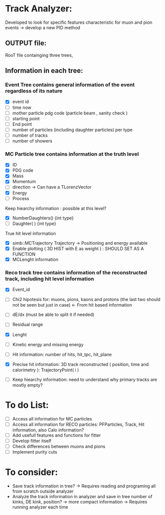 # Track Analyzer: 

Developed to look for specific features characteristic for muon and pion events -> develop a new PID method

## OUTPUT file: 

RooT file containging three trees,

## Information in each tree: 

### Event Tree contains general information of the event regardless of its nature

- [X] event id
- [ ] time now
- [ ] mother particle pdg code (particle beam , sanity check )
- [ ] starting point
- [ ] End point 
- [ ] number of particles (including daughter particles) per type 
- [ ] number of tracks
- [ ] number of showers 

### MC Particle tree contains information at the truth level
- [X] ID
- [X] PDG code
- [X] Mass
- [X] Momentum 
- [ ] direction -> Can have a TLorenzVector
- [X] Energy 
- [ ] Process

Keep hiearchy information : possible at this level?
- [X] NumberDaughters() {int type}
- [ ] Daughter( ) {int type}

True hit level information
- [X] simb::MCTrajectory Trajectory -> Positioning and energy available
- [X] Enable plotting  ( 3D HIST with E as weight ) : SHOULD SET AS A FUNCTION
- [X] MCLenght information 

### Reco track tree contains information of the reconstructed track, including hit level information
- [X] Event_id
- [ ] Chi2 hipotesis for: muons, pions, kaons and protons (the last two should not be seen but just in case) <- From hit based information
- [ ] dE/dx (must be able to split it if needed)
- [ ] Residual range
- [X] Lenght 
- [ ] Kinetic energy and missing energy 
- [ ] Hit information: number of hits, hit_tpc, hit_plane
- [X] Precise hit information: 3D track reconstructed ( position, time and calorimetry ): TrajectoryPoint( i )
- [ ] Keep hiearchy information: need to understand why primary tracks are mostly empty?
  
  
 # To do List:
 - [ ] Access all information for MC particles
 - [ ] Access all information for RECO particles: PFParticles, Track, Hit information, also Calo information?
 - [ ] Add usefull features and functions for fitter 
 - [ ] Develop fitter itself
 - [ ] Check differences between muons and pions
 - [ ] Implement purity cuts

# To consider:
 -  Save track information in tree?
    -> Requires reading and programing all from scratch outside analyzer
 -  Analyze the track information in analyzer and save in tree number of kinks, DE kink, position? 
    ->  more compact information 
  ->  Requires running analyzer each time 
